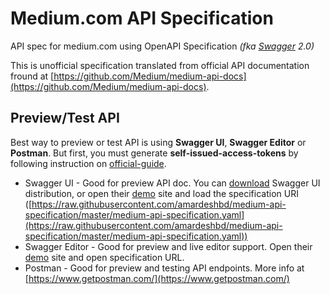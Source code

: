 # Medium.com API Specification
API spec for medium.com using OpenAPI Specification _(fka [Swagger](http://swagger.io/) 2.0)_

This is unofficial specification translated from official API documentation fround at [https://github.com/Medium/medium-api-docs](https://github.com/Medium/medium-api-docs).

## Preview/Test API
Best way to preview or test API is using **Swagger UI**, **Swagger Editor** or **Postman**. But first, you must generate **self-issued-access-tokens** by following instruction on [official-guide](https://github.com/Medium/medium-api-docs#22-self-issued-access-tokens).

 * Swagger UI - Good for preview API doc. You can [download](https://github.com/swagger-api/swagger-ui) Swagger UI distribution, or open their [demo](http://petstore.swagger.io/) site and load the specification URI ([https://raw.githubusercontent.com/amardeshbd/medium-api-specification/master/medium-api-specification.yaml](https://raw.githubusercontent.com/amardeshbd/medium-api-specification/master/medium-api-specification.yaml))
 * Swagger Editor - Good for preview and live editor support. Open their [demo](http://editor.swagger.io/) site and open specification URL.
 * Postman - Good for preview and testing API endpoints. More info at [https://www.getpostman.com/](https://www.getpostman.com/)